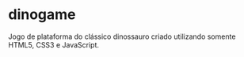 # dinogame
Jogo de plataforma do clássico dinossauro criado utilizando somente HTML5, CSS3 e JavaScript.
